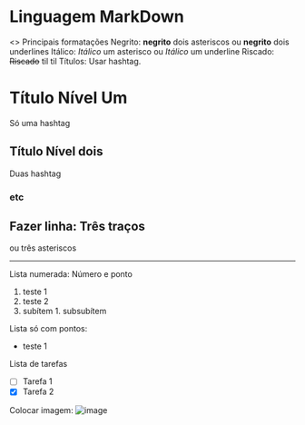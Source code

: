 # Linguagem MarkDown
<> Principais formatações
Negrito: **negrito** dois asteriscos ou __negrito__ dois underlines
Itálico: *Itálico* um asterisco ou _Itálico_ um underline
Riscado: ~~Riscado~~ til til
Títulos: Usar hashtag. 
# Título Nível Um
Só uma hashtag
## Título Nível dois
Duas hashtag
### etc
Fazer linha: 
Três traços
---
ou três asteriscos 
***

Lista numerada: Número e ponto
1. teste 1
1. teste 2
  1. subítem
    1. subsubítem

Lista só com pontos:
* teste 1

Lista de tarefas
- [ ] Tarefa 1
- [x] Tarefa 2

Colocar imagem:
![image](https://user-images.githubusercontent.com/82291488/115434976-bddba700-a1df-11eb-9d0a-9572b9c66864.png)



